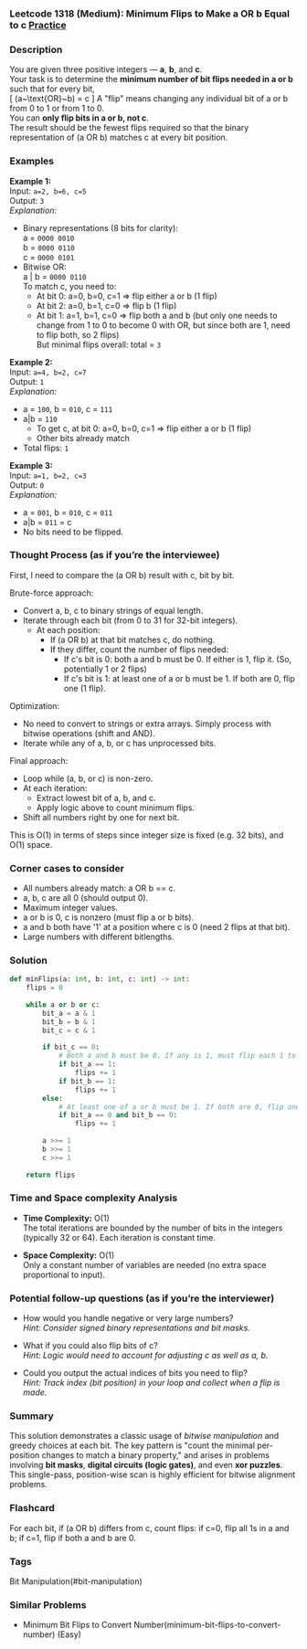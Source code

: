 ### Leetcode 1318 (Medium): Minimum Flips to Make a OR b Equal to c [Practice](https://leetcode.com/problems/minimum-flips-to-make-a-or-b-equal-to-c)

### Description  
You are given three positive integers — **a**, **b**, and **c**.  
Your task is to determine the **minimum number of bit flips needed in a or b** such that for every bit,  
\[
(a~\text{OR}~b) = c
\]
A "flip" means changing any individual bit of a or b from 0 to 1 or from 1 to 0.  
You can **only flip bits in a or b, not c**.  
The result should be the fewest flips required so that the binary representation of (a OR b) matches c at every bit position.


### Examples  

**Example 1:**  
Input: `a=2, b=6, c=5`  
Output: `3`  
*Explanation:*
- Binary representations (8 bits for clarity):  
  a = `0000 0010`  
  b = `0000 0110`  
  c = `0000 0101`  
- Bitwise OR:  
  a | b = `0000 0110`  
  To match c, you need to:
    - At bit 0: a=0, b=0, c=1  ⇒ flip either a or b (1 flip)
    - At bit 2: a=0, b=1, c=0  ⇒ flip b (1 flip)
    - At bit 1: a=1, b=1, c=0  ⇒ flip both a and b (but only one needs to change from 1 to 0 to become 0 with OR, but since both are 1, need to flip both, so 2 flips)  
  But minimal flips overall: total = `3`

**Example 2:**  
Input: `a=4, b=2, c=7`  
Output: `1`  
*Explanation:*
- a = `100`, b = `010`, c = `111`
- a|b = `110`
  - To get c, at bit 0: a=0, b=0, c=1 ⇒ flip either a or b (1 flip)
  - Other bits already match
- Total flips: `1`

**Example 3:**  
Input: `a=1, b=2, c=3`  
Output: `0`  
*Explanation:*
- a = `001`, b = `010`, c = `011`
- a|b = `011` = c  
- No bits need to be flipped.


### Thought Process (as if you’re the interviewee)  
First, I need to compare the (a OR b) result with c, bit by bit.

Brute-force approach:
- Convert a, b, c to binary strings of equal length.
- Iterate through each bit (from 0 to 31 for 32-bit integers).
  - At each position:
    - If (a OR b) at that bit matches c, do nothing.
    - If they differ, count the number of flips needed:
      - If c's bit is 0: both a and b must be 0. If either is 1, flip it. (So, potentially 1 or 2 flips)
      - If c's bit is 1: at least one of a or b must be 1. If both are 0, flip one (1 flip).

Optimization:
- No need to convert to strings or extra arrays. Simply process with bitwise operations (shift and AND).
- Iterate while any of a, b, or c has unprocessed bits.

Final approach:
- Loop while (a, b, or c) is non-zero.
- At each iteration:
  - Extract lowest bit of a, b, and c.
  - Apply logic above to count minimum flips.
- Shift all numbers right by one for next bit.

This is O(1) in terms of steps since integer size is fixed (e.g. 32 bits), and O(1) space.


### Corner cases to consider  
- All numbers already match: a OR b == c.
- a, b, c are all 0 (should output 0).
- Maximum integer values.
- a or b is 0, c is nonzero (must flip a or b bits).
- a and b both have '1' at a position where c is 0 (need 2 flips at that bit).
- Large numbers with different bitlengths.


### Solution

```python
def minFlips(a: int, b: int, c: int) -> int:
    flips = 0
    
    while a or b or c:
        bit_a = a & 1
        bit_b = b & 1
        bit_c = c & 1
        
        if bit_c == 0:
            # Both a and b must be 0. If any is 1, must flip each 1 to 0.
            if bit_a == 1:
                flips += 1
            if bit_b == 1:
                flips += 1
        else:
            # At least one of a or b must be 1. If both are 0, flip one to 1.
            if bit_a == 0 and bit_b == 0:
                flips += 1
        
        a >>= 1
        b >>= 1
        c >>= 1
        
    return flips
```


### Time and Space complexity Analysis  

- **Time Complexity:** O(1)    
  The total iterations are bounded by the number of bits in the integers (typically 32 or 64). Each iteration is constant time.
  
- **Space Complexity:** O(1)    
  Only a constant number of variables are needed (no extra space proportional to input).


### Potential follow-up questions (as if you’re the interviewer)  

- How would you handle negative or very large numbers?  
  *Hint: Consider signed binary representations and bit masks.*

- What if you could also flip bits of c?  
  *Hint: Logic would need to account for adjusting c as well as a, b.*

- Could you output the actual indices of bits you need to flip?  
  *Hint: Track index (bit position) in your loop and collect when a flip is made.*


### Summary
This solution demonstrates a classic usage of *bitwise manipulation* and greedy choices at each bit. The key pattern is "count the minimal per-position changes to match a binary property," and arises in problems involving **bit masks**, **digital circuits (logic gates)**, and even **xor puzzles**. This single-pass, position-wise scan is highly efficient for bitwise alignment problems.


### Flashcard
For each bit, if (a OR b) differs from c, count flips: if c=0, flip all 1s in a and b; if c=1, flip if both a and b are 0.

### Tags
Bit Manipulation(#bit-manipulation)

### Similar Problems
- Minimum Bit Flips to Convert Number(minimum-bit-flips-to-convert-number) (Easy)